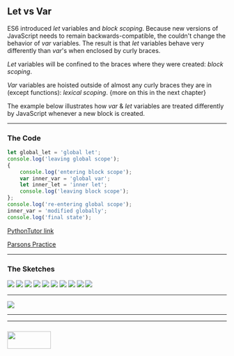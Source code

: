 ## Let vs Var

ES6 introduced _let_ variables and _block scoping_. Because new versions of JavaScript needs to remain backwards-compatible, the couldn't change the behavior of _var_ variables.  The result is that _let_ variables behave very differently than _var_'s when enclosed by curly braces. 

_Let_ variables will be confined to the braces where they were created: _block scoping_.

_Var_ variables are hoisted outside of almost any curly braces they are in (except functions): _lexical scoping_. {more on this in the next chapter}

The example below illustrates how _var_ & _let_ variables are treated differently by JavaScript whenever a new block is created.

___
 
### The Code

```js
let global_let = 'global let';
console.log('leaving global scope');
{
    console.log('entering block scope');
    var inner_var = 'global var';
    let inner_let = 'inner let';
    console.log('leaving block scope');
};
console.log('re-entering global scope');
inner_var = 'modified globally';
console.log('final state');
```

[PythonTutor link](https://goo.gl/TMzZRs)

[Parsons Practice](hhttps://elewa-academy.github.io/parsons/examples-to-study/scope-and-control-flow.html#let-vs-var)

___

### The Sketches

![](./step-1.png)
![](./step-2.png)
![](./step-3.png)
![](./step-4.png)
![](./step-5.png)
![](./step-6.png)
![](./step-7.png)
![](./step-8.png)
![](./step-9.png)
![](./step-final.png)

___

![](./final-state.png)

___
___
### <a href="http://elewa.education/blog" target="_blank"><img src="https://user-images.githubusercontent.com/18554853/34921062-506450ae-f97d-11e7-875f-6feeb26ad72d.png" width="100" height="40"/></a>
